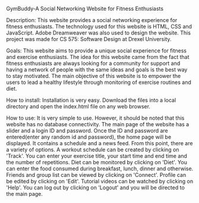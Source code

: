 GymBuddy-A Social Networking Website for Fitness Enthusiasts

Description: This website provides a social networking experience for fitness enthusiasts. The technology used for this website is HTML, CSS and JavaScript. Adobe Dreamweaver was also used to design the website. This project was made for CS 575: Software Design at Drexel University.

Goals: This website aims to provide a unique social experience for fitness and exercise enthusiasts. The idea for this website came from the fact that fitness enthusiasts are always looking for a community for support and having a network of people with the same ideas and goals is the best way to stay motivated. The main objective of this website is to empower the users to lead a healthy lifestyle through monitoring of exercise routines and diet. 

How to install: Installation is very easy. Download the files into a local directory and open the index.html file on any web browser.

How to use: It is very simple to use. However, it should be noted that this website has no database connectivity. The main page of the website has a slider and a login ID and password. Once the ID and password are entered(enter any random id and password), the home page will be displayed. It contains a schedule and a news feed. From this point, there are a variety of options. A workout schedule can be created by clicking on 'Track'. You can enter your exercise title, your start time and end time and the number of repetitions. Diet can be monitored by clicking on 'Diet'. You can enter the food consumed during breakfast, lunch, dinner and otherwise. Friends and group list can be viewed by clicking on 'Connect'. Profile can be edited by clicking on 'Edit'. Tutorial videos can be watched by clicking on 'Help'. You can log out by clicking on 'Logout' and you will be directed to the main page.

